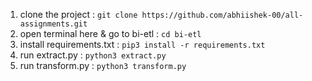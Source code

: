 1. clone the project : ``` git clone https://github.com/abhiishek-00/all-assignments.git ``` 
2. open terminal here & go to bi-etl : ``` cd bi-etl ``` 
3. install requirements.txt : ``` pip3 install -r requirements.txt ``` 
4. run extract.py : ``` python3 extract.py ```  
5. run transform.py : ``` python3 transform.py ``` 
